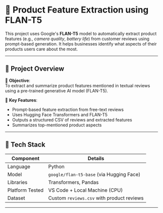 # 🧠 Product Feature Extraction using FLAN-T5

This project uses Google's **FLAN-T5** model to automatically extract product features (e.g., *camera quality*, *battery life*) from customer reviews using prompt-based generation. It helps businesses identify what aspects of their products users care about the most.

---

## 🚀 Project Overview

📌 **Objective**:  
To extract and summarize product features mentioned in textual reviews using a pre-trained generative AI model (FLAN-T5).

📌 **Key Features**:
- Prompt-based feature extraction from free-text reviews
- Uses Hugging Face Transformers and FLAN-T5
- Outputs a structured CSV of reviews and extracted features
- Summarizes top-mentioned product aspects

---

## 🧰 Tech Stack

| Component         | Details                                  |
|------------------|-------------------------------------------|
| Language          | Python                                    |
| Model             | `google/flan-t5-base` (via Hugging Face) |
| Libraries         | Transformers, Pandas                     |
| Platform Tested   | VS Code + Local Machine (CPU)            |
| Dataset           | Custom `reviews.csv` with product reviews |

---

